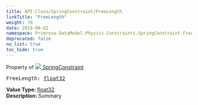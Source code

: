 ```yaml
---
title: API:Class/SpringConstraint/FreeLength
linkTitle: "FreeLength"
weight: 70
date: 2019-08-02
namespace: Primrose.DataModel.Physics.Constraints.SpringConstraint.FreeLength
deprecated: false
no_list: true
toc_hide: true
---
```

Property of <a href="/docs/api-reference/Class/SpringConstraint"><img src="/icons/silk/axle.png"/>&nbsp;SpringConstraint</a>
<pre class="method-declaration">
FreeLength: <a class="type" href="/docs/api-reference/System/Primitives#single">float32</a></pre>
<b>Value Type: </b>
<a class="type" href="/docs/api-reference/System/Primitives#single">float32</a>
<br/>
<b>Description: </b>
Summary

